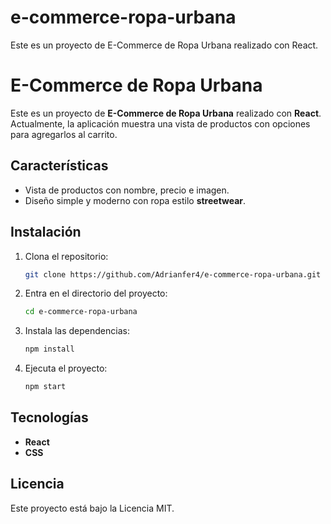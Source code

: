 # e-commerce-ropa-urbana
Este es un proyecto de E-Commerce de Ropa Urbana realizado con React.

# E-Commerce de Ropa Urbana

Este es un proyecto de **E-Commerce de Ropa Urbana** realizado con **React**. Actualmente, la aplicación muestra una vista de productos con opciones para agregarlos al carrito.

## Características

- Vista de productos con nombre, precio e imagen.
- Diseño simple y moderno con ropa estilo **streetwear**.

## Instalación

1. Clona el repositorio:

    ```bash
    git clone https://github.com/Adrianfer4/e-commerce-ropa-urbana.git
    ```

2. Entra en el directorio del proyecto:

    ```bash
    cd e-commerce-ropa-urbana
    ```

3. Instala las dependencias:

    ```bash
    npm install
    ```

4. Ejecuta el proyecto:

    ```bash
    npm start
    ```

## Tecnologías

- **React**
- **CSS**

## Licencia

Este proyecto está bajo la Licencia MIT.
